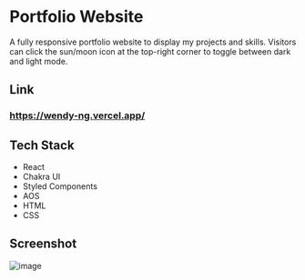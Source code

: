 # Portfolio Website

A fully responsive portfolio website to display my projects and skills. Visitors can click the sun/moon icon at the top-right corner to toggle between dark and light mode. 

## Link
### https://wendy-ng.vercel.app/

## Tech Stack

- React
- Chakra UI
- Styled Components
- AOS
- HTML
- CSS

## Screenshot
![image](https://user-images.githubusercontent.com/71687298/190548542-9d68ccc2-69b0-442f-b206-aa4f5d872374.png)
